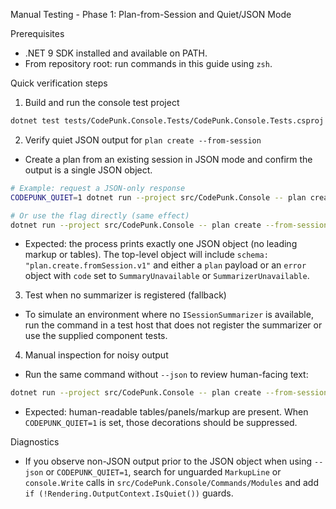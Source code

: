 Manual Testing - Phase 1: Plan-from-Session and Quiet/JSON Mode

Prerequisites
- .NET 9 SDK installed and available on PATH.
- From repository root: run commands in this guide using `zsh`.

Quick verification steps

1) Build and run the console test project

```bash
dotnet test tests/CodePunk.Console.Tests/CodePunk.Console.Tests.csproj -v minimal
```

2) Verify quiet JSON output for `plan create --from-session`

- Create a plan from an existing session in JSON mode and confirm the output is a single JSON object.

```bash
# Example: request a JSON-only response
CODEPUNK_QUIET=1 dotnet run --project src/CodePunk.Console -- plan create --from-session --session <session-id> --json

# Or use the flag directly (same effect)
dotnet run --project src/CodePunk.Console -- plan create --from-session --session <session-id> --json
```

- Expected: the process prints exactly one JSON object (no leading markup or tables). The top-level object will include `schema: "plan.create.fromSession.v1"` and either a `plan` payload or an `error` object with `code` set to `SummaryUnavailable` or `SummarizerUnavailable`.

3) Test when no summarizer is registered (fallback)

- To simulate an environment where no `ISessionSummarizer` is available, run the command in a test host that does not register the summarizer or use the supplied component tests.

4) Manual inspection for noisy output

- Run the same command without `--json` to review human-facing text:

```bash
dotnet run --project src/CodePunk.Console -- plan create --from-session --session <session-id>
```

- Expected: human-readable tables/panels/markup are present. When `CODEPUNK_QUIET=1` is set, those decorations should be suppressed.

Diagnostics

- If you observe non-JSON output prior to the JSON object when using `--json` or `CODEPUNK_QUIET=1`, search for unguarded `MarkupLine` or `console.Write` calls in `src/CodePunk.Console/Commands/Modules` and add `if (!Rendering.OutputContext.IsQuiet())` guards.
